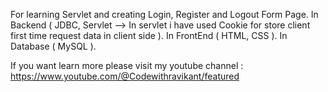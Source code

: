 For learning Servlet and creating Login, Register and Logout Form Page.
In Backend ( JDBC, Servlet --> In servlet i have used Cookie for store client first time request data in client side ).
In FrontEnd ( HTML, CSS ).
In Database ( MySQL ).

If you want learn more please visit my youtube channel :
https://www.youtube.com/@Codewithravikant/featured

